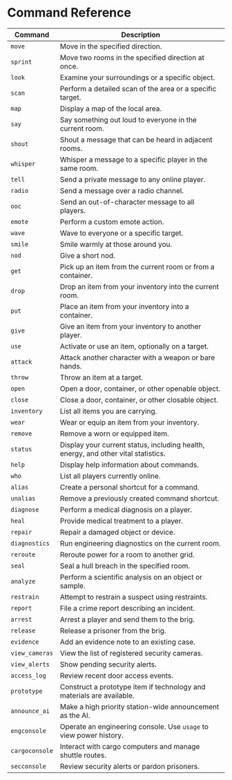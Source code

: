 # Command Reference

| Command | Description |
|---------|-------------|
| `move` | Move in the specified direction. |
| `sprint` | Move two rooms in the specified direction at once. |
| `look` | Examine your surroundings or a specific object. |
| `scan` | Perform a detailed scan of the area or a specific target. |
| `map` | Display a map of the local area. |
| `say` | Say something out loud to everyone in the current room. |
| `shout` | Shout a message that can be heard in adjacent rooms. |
| `whisper` | Whisper a message to a specific player in the same room. |
| `tell` | Send a private message to any online player. |
| `radio` | Send a message over a radio channel. |
| `ooc` | Send an out-of-character message to all players. |
| `emote` | Perform a custom emote action. |
| `wave` | Wave to everyone or a specific target. |
| `smile` | Smile warmly at those around you. |
| `nod` | Give a short nod. |
| `get` | Pick up an item from the current room or from a container. |
| `drop` | Drop an item from your inventory into the current room. |
| `put` | Place an item from your inventory into a container. |
| `give` | Give an item from your inventory to another player. |
| `use` | Activate or use an item, optionally on a target. |
| `attack` | Attack another character with a weapon or bare hands. |
| `throw` | Throw an item at a target. |
| `open` | Open a door, container, or other openable object. |
| `close` | Close a door, container, or other closable object. |
| `inventory` | List all items you are carrying. |
| `wear` | Wear or equip an item from your inventory. |
| `remove` | Remove a worn or equipped item. |
| `status` | Display your current status, including health, energy, and other vital statistics. |
| `help` | Display help information about commands. |
| `who` | List all players currently online. |
| `alias` | Create a personal shortcut for a command. |
| `unalias` | Remove a previously created command shortcut. |
| `diagnose` | Perform a medical diagnosis on a player. |
| `heal` | Provide medical treatment to a player. |
| `repair` | Repair a damaged object or device. |
| `diagnostics` | Run engineering diagnostics on the current room. |
| `reroute` | Reroute power for a room to another grid. |
| `seal` | Seal a hull breach in the specified room. |
| `analyze` | Perform a scientific analysis on an object or sample. |
| `restrain` | Attempt to restrain a suspect using restraints. |
| `report` | File a crime report describing an incident. |
| `arrest` | Arrest a player and send them to the brig. |
| `release` | Release a prisoner from the brig. |
| `evidence` | Add an evidence note to an existing case. |
| `view_cameras` | View the list of registered security cameras. |
| `view_alerts` | Show pending security alerts. |
| `access_log` | Review recent door access events. |
| `prototype` | Construct a prototype item if technology and materials are available. |
| `announce_ai` | Make a high priority station-wide announcement as the AI. |
| `engconsole` | Operate an engineering console. Use `usage` to view power history. |
| `cargoconsole` | Interact with cargo computers and manage shuttle routes. |
| `secconsole` | Review security alerts or pardon prisoners. |
